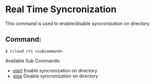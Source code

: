 # Real Time Syncronization
This command is used to enable/disable syncronization on directory

## Command:
`$ rcloud rts <subcommand>`

Available Sub Commands:
- [start](start) Enable syncronization on directory
- [stop](stop) Disable syncronization on directory
